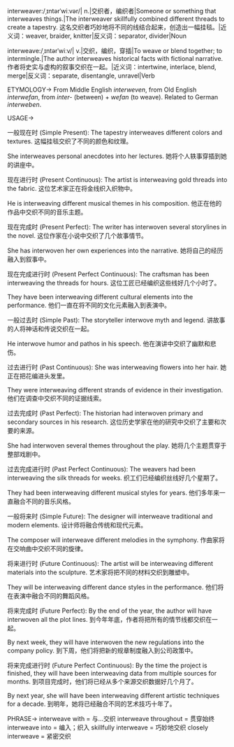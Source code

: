 interweaver:/ˌɪntərˈwiːvər/| n.|交织者，编织者|Someone or something that interweaves things.|The interweaver skillfully combined different threads to create a tapestry.  这名交织者巧妙地将不同的线结合起来，创造出一幅挂毯。|近义词：weaver, braider, knitter|反义词：separator, divider|Noun

interweave:/ˌɪntərˈwiːv/| v.|交织，编织，穿插|To weave or blend together; to intermingle.|The author interweaves historical facts with fictional narrative. 作者将史实与虚构的叙事交织在一起。|近义词：intertwine, interlace, blend, merge|反义词：separate, disentangle, unravel|Verb


ETYMOLOGY->
From Middle English *interweven*, from Old English *interwefan*, from *inter-* (between) + *wefan* (to weave).  Related to German *interweben*.

USAGE->

一般现在时 (Simple Present):
The tapestry interweaves different colors and textures.  这幅挂毯交织了不同的颜色和纹理。

She interweaves personal anecdotes into her lectures. 她将个人轶事穿插到她的讲座中。


现在进行时 (Present Continuous):
The artist is interweaving gold threads into the fabric.  这位艺术家正在将金线织入织物中。

He is interweaving different musical themes in his composition. 他正在他的作品中交织不同的音乐主题。


现在完成时 (Present Perfect):
The writer has interwoven several storylines in the novel.  这位作家在小说中交织了几个故事情节。

She has interwoven her own experiences into the narrative. 她将自己的经历融入到叙事中。


现在完成进行时 (Present Perfect Continuous):
The craftsman has been interweaving the threads for hours.  这位工匠已经编织这些线好几个小时了。

They have been interweaving different cultural elements into the performance.  他们一直在将不同的文化元素融入到表演中。


一般过去时 (Simple Past):
The storyteller interwove myth and legend.  讲故事的人将神话和传说交织在一起。

He interwove humor and pathos in his speech. 他在演讲中交织了幽默和悲伤。


过去进行时 (Past Continuous):
She was interweaving flowers into her hair. 她正在把花编进头发里。

They were interweaving different strands of evidence in their investigation. 他们在调查中交织不同的证据线索。


过去完成时 (Past Perfect):
The historian had interwoven primary and secondary sources in his research.  这位历史学家在他的研究中交织了主要和次要的来源。

She had interwoven several themes throughout the play. 她将几个主题贯穿于整部戏剧中。


过去完成进行时 (Past Perfect Continuous):
The weavers had been interweaving the silk threads for weeks.  织工们已经编织丝线好几个星期了。

They had been interweaving different musical styles for years. 他们多年来一直融合不同的音乐风格。


一般将来时 (Simple Future):
The designer will interweave traditional and modern elements.  设计师将融合传统和现代元素。

The composer will interweave different melodies in the symphony. 作曲家将在交响曲中交织不同的旋律。


将来进行时 (Future Continuous):
The artist will be interweaving different materials into the sculpture.  艺术家将把不同的材料交织到雕塑中。

They will be interweaving different dance styles in the performance. 他们将在表演中融合不同的舞蹈风格。


将来完成时 (Future Perfect):
By the end of the year, the author will have interwoven all the plot lines. 到今年年底，作者将把所有的情节线都交织在一起。

By next week, they will have interwoven the new regulations into the company policy. 到下周，他们将把新的规章制度融入到公司政策中。


将来完成进行时 (Future Perfect Continuous):
By the time the project is finished, they will have been interweaving data from multiple sources for months.  到项目完成时，他们将已经从多个来源交织数据好几个月了。

By next year, she will have been interweaving different artistic techniques for a decade. 到明年，她将已经融合不同的艺术技巧十年了。




PHRASE->
interweave with = 与…交织
interweave throughout = 贯穿始终
interweave into = 编入；织入
skillfully interweave = 巧妙地交织
closely interweave = 紧密交织
